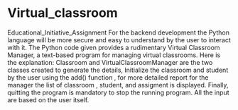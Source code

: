 # Virtual_classroom
Educational_Initiative_Assignment 
For the backend development the Python language will be more secure and easy to understand by the user to interact with it.
The Python code given provides a rudimentary Virtual Classroom Manager, a text-based program for managing virtual classrooms.
Here is the explanation:
Classroom and VirtualClassroomManager are the two classes created to generate the details, Initialize the classroom and student by the user using the add() function , for more detailed report for the manager the list of classroom , student, and assigment is displayed. Finally, quitting the program is mandatory to stop the running program. All the input are based on the user itself.
